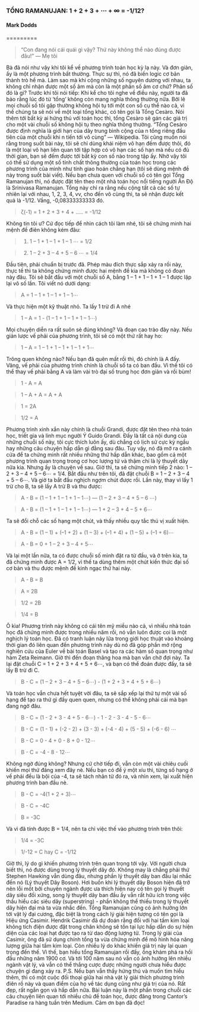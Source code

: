 
### TỔNG RAMANUJAN: 1 + 2 + 3 + ⋯ + ∞ = -1/12?
#### Mark Dodds
=========
> “Con đang nói cái quái gì vậy? Thứ này không thể nào đúng được đâu!” — Mẹ tôi

Bà đã nói như vậy khi tôi kể về phương trình toán học kỳ lạ này. Và đơn giản, ấy là một phương trình bất thường. Thực sự thì, nó đã biến logic cơ bản thành trò hề mà. Làm sao mà khi cộng những số nguyên dương với nhau, ta không chỉ nhận được một số âm mà còn là một phân số âm cơ chứ? Phân số đó là gì?
Trước khi tôi nói tiếp: Khi kể cho tôi nghe về điều này, người ta đã bảo rằng lúc đó từ ‘tổng’ không còn mang nghĩa thông thường nữa. Bởi lẽ mọi chuỗi số tôi gặp thường không hội tụ tới một con số cụ thể nào cả, vì thế chúng ta sẽ nói về một loại tổng khác, có tên gọi là Tổng Cesàro. Nói thêm tới bất kỳ ai hứng thú với toán học thì, tổng Cesàro sẽ gán các giá trị cho một vài chuỗi số không hội tụ theo nghĩa thông thường. “Tổng Cesàro được định nghĩa là giới hạn của dãy trung bình cộng của n tổng riêng đầu tiên của một chuỗi khi n tiến tới vô cùng” — Wikipedia. Tôi cũng muốn nói rằng trong suốt bài này, tôi sẽ chỉ dùng khái niệm vô hạn đếm được thôi, đó là một loại vô hạn liên quan tới tập hợp có vô hạn các số hạn mà nếu có đủ thời gian, bạn sẽ đếm được tới bất kỳ con số nào trong tập ấy. Nhờ vậy tôi có thể sử dụng một số tính chất thông thường của toán học trong các phương trình của mình như tính giao hoán chẳng hạn (tôi sẽ dùng mệnh đề này trong suốt bài viết).
Nếu bạn chưa quen với chuỗi số có tên gọi Tổng Ramanujan thì, nó được đặt tên theo một nhà toán học nổi tiếng người Ấn Độ là Srinivasa Ramanujan. Tổng này chỉ ra rằng nếu cộng tất cả các số tự nhiên lại với nhau, 1, 2, 3, 4, vv, cho đến vô cùng thì, ta sẽ nhận được kết quả là -1/12. Vầng, -0,08333333333 đó.
> ζ(-1) = 1 + 2 + 3 + 4 + ..... = -1/12

Không tin tôi ư? Cứ đọc tiếp để nhìn cách tôi làm nhé, tôi sẽ chứng minh hai mệnh đề điên không kém đâu:
> 1. 1 – 1 + 1 – 1 + 1 – 1 ⋯ = 1/2

> 2. 1 – 2 + 3 – 4 + 5 – 6 ⋯ = 1/4

Đầu tiên, phải chuẩn bị trước đã. Phép màu đích thực sắp xảy ra rồi này, thực tế thì ta không chứng minh được hai mệnh đề kia mà không có đoạn này đâu.
Tôi sẽ bắt đầu với một chuỗi số A, bằng 1 – 1 + 1 – 1 + 1 – 1 được lặp lại vô số lần. Tôi viết nó dưới dạng:
> A = 1 – 1 + 1 – 1 + 1 – 1⋯

Và thực hiện một kỹ thuật nhỏ. Ta lấy 1 trừ đi A nhé
> 1 – A = 1 - (1 – 1 + 1 – 1 + 1 – 1⋯)

Mọi chuyện diễn ra rất suôn sẻ đúng không? Và đoạn cao trào đây này. Nếu giản lược vế phải của phương trình, tôi sẽ có một thứ rất hay ho:
> 1 – A = 1 – 1 + 1 – 1 + 1 – 1 + 1⋯

Trông quen không nào? Nếu bạn đã quên mất rồi thì, đó chính là A đấy. Vâng, vế phải của phương trình chính là chuỗi số ta có ban đầu. Vì thế tôi có thể thay vế phải bằng A và làm vài trò đại số trung học đơn giản và rồi bùm!
> 1 - A = A

> 1 – A + A = A + A

> 1 = 2A

> 1/2 = A

Phương trình xinh xắn này chính là chuỗi Grandi, được đặt tên theo nhà toán học, triết gia và linh mục người Ý Guido Grandi. Đấy là tất cả nội dung của những chuỗi số này, tôi cực thích luôn ấy, dù chẳng có lịch sử cực kỳ ngầu hay những câu chuyện hấp dẫn gì đằng sau đâu. Tuy vậy, nó đã mở ra cánh cửa để ta chứng minh rất nhiều những thứ hấp dẫn khác, bao gồm cả một phương trình quan trọng trong cơ học lượng tử và thậm chí là lý thuyết dây nữa kia. Nhưng ấy là chuyện về sau. Giờ thì, ta sẽ chứng minh tiếp 2 nào: 1 – 2 + 3 – 4 + 5 – 6⋯ = 1/4.
Bắt đầu như trên tôi, đã đặt chuỗi B = 1 – 2 + 3 – 4 + 5 – 6⋯. Và giờ ta bắt đầu nghịch ngợm chút được rồi. Lần này, thay vì lấy 1 trừ cho B, ta sẽ lấy A trừ B và thu được:
> A - B = (1 – 1 + 1 – 1 + 1 – 1⋯) — (1 – 2 + 3 – 4 + 5 – 6 ⋯)

> A - B = (1 – 1 + 1 – 1 + 1 – 1⋯) — 1 + 2 – 3 + 4 – 5 + 6⋯

Ta sẽ đổi chỗ các số hạng một chút, và thấy nhiều quy tắc thú vị xuất hiện.
> A - B = (1 – 1) + (–1 + 2) + (1 – 3) + (–1 + 4) + (1 – 5) + (–1 + 6)⋯

> A - B = 0 + 1 – 2 + 3 – 4 + 5⋯

Và lại một lần nữa, ta có được chuỗi số mình đặt ra từ đầu, và ở trên kia, ta đã chứng minh được A = 1/2, vì thế ta dùng thêm một chút kiến thức đại số cơ bản và thu được mệnh đề kinh ngạc thứ hai này.
> A - B = B

> A = 2B

> 1/2 = 2B

> 1/4 = B

Ô kìa! Phương trình này không có cái tên mỹ miều nào cả, vì nhiều nhà toán học đã chứng minh được trong nhiều năm rồi, nó vẫn luôn được coi là một nghịch lý toán học. Đã có tranh luận nảy lửa trong giới học thuật vào khoảng thời gian đó liên quan đến phương trình này dù nó đã góp phần mở rộng nghiên cứu của Euler về bài toán Basel và tạo ra các hàm số quan trọng như hàm Zeta Reimann.
Giờ thì đến đoạn thăng hoa mà bạn vẫn chờ đợi này. Ta lại đặt chuỗi C = 1 + 2 + 3 + 4 + 5 + 6⋯, và bạn có thể đoán được đấy, ta sẽ lấy B trừ đi C.
> B - C = (1 – 2 + 3 – 4 + 5 – 6⋯) - (1 + 2 + 3 + 4 + 5 + 6⋯)

Và toán học vẫn chưa hết tuyệt vời đâu, ta sẽ sắp xếp lại thứ tự một vài số hạng để tạo ra thứ gì đấy quen quen, nhưng có thể không phải cái mà bạn đang ngờ đâu.
> B - C = (1 - 2 + 3 - 4 + 5 - 6⋯) - 1 - 2 - 3 - 4 - 5 - 6⋯

> B - C = (1 - 1) + (-2 - 2) + (3 - 3) + (-4 - 4) + (5 - 5) + (-6 - 6) ⋯

> B - C = 0 - 4 + 0 - 8 + 0 - 12⋯

> B - C = -4 - 8 - 12⋯

Không ngờ đúng không? Nhưng cứ chờ tiếp đi, vẫn còn một vài chiêu cuối khiến mọi thứ đáng xem đây nè. Nếu bạn có để ý một xíu thì, từng số hạng ở vế phải đều là bội của -4, ta sẽ tách nhân tử đó ra, và nhìn xem, lại xuất hiện phương trình ban đầu nè.
> B - C = -4(1 + 2 + 3)⋯

> B - C = -4C

> B = -3C

Và vì đã tính được B = 1/4, nên ta chỉ việc thế vào phương trình trên thôi:
> 1/4 = -3C

> 1/-12 = C hay C = -1/12

Giờ thì, lý do gì khiến phương trình trên quan trọng tới vậy. Với người chưa biết thì, nó được dùng trong lý thuyết dây đó. Không may là chẳng phải thứ Stephen Hawking vẫn dùng đâu, nhưng phần lý thuyết dây ban đầu lại nhắc đến nó (Lý thuyết Dây Boson). Hơi buồn khi lý thuyết dây Boson hiện đã trở nên lỗi mốt bởi chuyên ngành được ưa thích hiện nay có tên gọi lý thuyết dây siêu đối xứng, song lý thuyết dây ban đầu ấy vẫn rất hữu ích trong việc thấu hiểu các siêu dây (superstring) - phần không thể thiếu trong lý thuyết dây hiện đại mà ta vừa nhắc đến.
Tổng Ramanujan cũng có ảnh hưởng lớn tới vật lý đại cương, đặc biệt là trong cách lý giải hiện tượng có tên gọi là Hiệu ứng Casimir. Hendrik Casimir đã dự đoán rằng đối với hai tấm kim loại không tích điện được đặt trong chân không sẽ tồn tại lực hấp dẫn do sự hiện diện của các loại hạt được tạo ra từ dao động lượng tử. Trong lý giải của Casimir, ông đã sử dụng chính tổng ta vừa chứng minh để mô hình hóa năng lượng giữa hai tấm kim loại. Còn nhiều lý do khác khiến giá trị này lại quan trọng đến thế.
Vì thế, bạn hiểu tổng Ramanujan rồi đấy, ổng khám phá ra hồi đầu những năm 1900 cơ. Và tới 100 năm sau nó vẫn có ảnh hưởng lên nhiều ngành vật lý, và vẫn có thể thắng cược được những người chưa hiểu được chuyện gì đang xảy ra.
P.S. Nếu bạn vẫn thấy hứng thú và muốn tìm hiểu thêm, thì có một cuộc đối thoại giữa hai nhà vật lý giải thích phương trình điên rồ này và quan điểm của họ về tác dụng cũng như giá trị của nó. Rất đẹp, rất ngắn gọn và hấp dẫn nữa.
Bài luận này là một phần trong chuỗi các câu chuyện liên quan tới nhiều chủ đề toán học, được đăng trong Cantor’s Paradise ra hàng tuần trên Medium. Cảm ơn bạn đã đọc!

